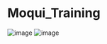 # Moqui_Training
![image](https://github.com/user-attachments/assets/336ea771-ded8-4739-9776-462237078c6b)
![image](https://github.com/user-attachments/assets/1a5fa9bf-0502-4069-a67e-a5705244b6fc)

